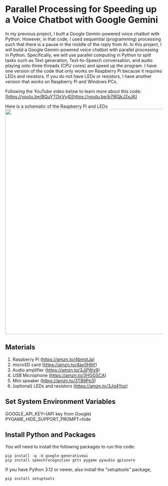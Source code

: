 # Parallel Processing for Speeding up a Voice Chatbot with Google Gemini

In my previous project, I built a Google Gemini-powered voice chatbot with Python. However, in that code, I used sequential (programming) processing such that there is a pause in the middle of the reply from AI. In this project, I will build a Google Gemini-powered voice chatbot with parallel processing in Python. Specifically, we will use parallel computing in Python to split tasks such as Text generation, Text-to-Speech conversation, and audio playing onto three threads (CPU cores) and speed up the program. I have one version of the code that only works on Raspberry Pi because it requires LEDs and resistors. If you do not have LEDs or resistors, I have another version that works on Raspberry Pi and Windows PCs.   

Following the YouTube video below to learn more about this code:     
[https://youtu.be/BQuYTOirVy4](https://youtu.be/b7lRQkJ2xJA)

Here is a schematic of the Raspberry Pi and LEDs    
<img src="https://github.com/techmakerai/Google-Gemini-Voice-Chatbot-on-Raspberry-Pi/blob/main/PaspberryPiSchematic.jpg" width="720"/>

## Materials 

1. Raspberry Pi (https://amzn.to/4bmstJa)
2. microSD card (https://amzn.to/4ay0HbY)
2. Audio amplifier (https://amzn.to/3JjPWy9)
3. USB Microphone (https://amzn.to/3HGGSCA) 
4. Mini speaker (https://amzn.to/3TB9Pp3)    
5. (optional) LEDs and resistors (https://amzn.to/3Jg4Yoz)     

## Set System Environment Variables 

GOOGLE_API_KEY=(API key from Google)   
PYGAME_HIDE_SUPPORT_PROMPT=hide

## Install Python and Packages 
You will need to install the following packages to run this code: 

```console
pip install -q -U google-generativeai
pip install speechrecognition gtts pygame pyaudio gpiozero
```
   
If you have Python 3.12 or newer, also install the "setuptools" package,       

```console
pip install setuptools
```    


